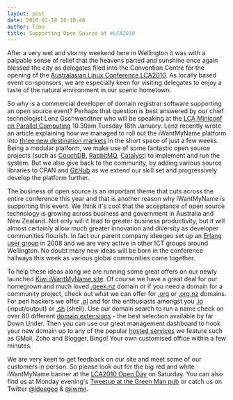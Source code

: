 ```yaml
---
layout: post
date: 2010-01-18 16:10:46
author: Timo
title: Supporting Open Source at #LCA2010
---
```


After a very wet and stormy weekend here in Wellington it was with a palpable sense of relief that the heavens parted and sunshine once again blessed the city as delegates filed into the Convention Centre for the opening of the [Australasian Linux Conference LCA2010](http://www.lca2010.org.nz/). As locally based event co-sponsors, we are especially keen for visiting delegates to enjoy a taste of the natural environment in our scenic hometown.

So why is a commercial developer of domain registrar software supporting an open source event? Perhaps that question is best answered by our chief technologist Lenz Gschwendtner who will be speaking at the [LCA Miniconf on Parallel Computing](http://multicorenz.wordpress.com/lca2010-miniconf/) 10.30am Tuesday 18th January. Lenz recently wrote an article explaining how we managed to roll out the iWantMyName platform into [three new destination markets](http://norbu09.org/2010/01/15/3-new-destination-markets-in-some-weeks.html) in the short space of just a few weeks. Being a modular platform, we make use of some fantastic open source projects (such as [CouchDB](http://couchdb.apache.org/), [RabbitMQ](http://www.rabbitmq.com/), [Catalyst](http://catalystframework.org/)) to implement and run the system. But we also give back to the community, by adding various source libraries to CPAN and [GitHub](http://github.com/norbu09) as we extend our skill set and progressively develop the platform further.

The business of open source is an important theme that cuts across the entire conference this year and that is another reason why iWantMyName is supporting this event. We think it's cool that the acceptance of open source technology is growing across business and government in Australia and New Zealand. Not only will it lead to greater business productivity, but it will almost certainly allow much greater innovation and diversity as developer communities flourish. In fact our parent company ideegeo set up an [Erlang user group](http://groups.google.com/group/erlounge-wellington) in 2008 and we are very active in other ICT groups around Wellington. No doubt many new ideas will be born in the conference hallways this week as various global communities come together.

To help these ideas along we are running some great offers on our newly launched [Kiwi iWantMyName site](https://iwantmyname.co.nz). Of course we have a great deal for our homegrown and much loved [.geek.nz](https://iwantmyname.co.nz/domains/geek.nz-domain-name-registration-for-new-zealand) domain or if you need a domain for a community project, check out what we can offer for [.org](https://iwantmyname.co.nz/domains/org-domain-name-registration-for-organisation) or [.org.nz](https://iwantmyname.co.nz/domains/org.nz-domain-name-registration-for-new-zealand) domains. For perl hackers we offer [.pl](https://iwantmyname.co.nz/domains/pl-polish-domain-name-registration-for-poland) and for the enthusiasts amongst you [.io](https://iwantmyname.co.nz/domains/io-domain-name-registration-for-british-indian-ocean-territory) (input/output) or [.sh](https://iwantmyname.co.nz/domains/sh-domain-name-registration-for-saint-helena) (shell). Use our domain search to run a name check on over 80 different [domain extensions](https://iwantmyname.co.nz) - the best selection available by far Down Under. Then you can use our great management dashboard to hook your new domain up to any of the popular [hosted services](https://iwantmyname.co.nz/services) we feature such as GMail, Zoho and Blogger. Bingo! Your own customised office within a few minutes.

We are very keen to get feedback on our site and meet some of our customers in person. So please look out for the big red and white iWantMyName banner at the [LCA2010 Open Day](http://www.lca2010.org.nz/programme/open_day) on Saturday. You can also find us at Monday evening's [Tweetup at the Green Man pub](http://twtvite.com/n7asaf) or catch us on Twitter [@ideegeo](http://twitter.com/ideegeo) & [@iwmn](http://twitter.com/iwmn).
